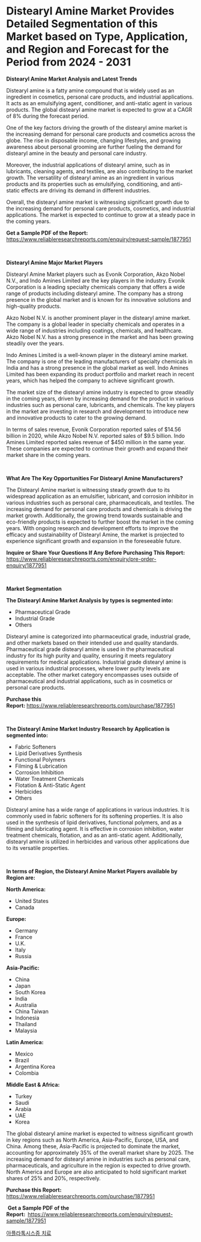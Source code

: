 <p><h1>Distearyl Amine Market Provides Detailed Segmentation of this Market based on Type, Application, and Region and Forecast for the Period from 2024 - 2031</h1></p><p><strong>Distearyl Amine Market Analysis and Latest Trends</strong></p>
<p><p>Distearyl amine is a fatty amine compound that is widely used as an ingredient in cosmetics, personal care products, and industrial applications. It acts as an emulsifying agent, conditioner, and anti-static agent in various products. The global distearyl amine market is expected to grow at a CAGR of 8% during the forecast period.</p><p>One of the key factors driving the growth of the distearyl amine market is the increasing demand for personal care products and cosmetics across the globe. The rise in disposable income, changing lifestyles, and growing awareness about personal grooming are further fueling the demand for distearyl amine in the beauty and personal care industry.</p><p>Moreover, the industrial applications of distearyl amine, such as in lubricants, cleaning agents, and textiles, are also contributing to the market growth. The versatility of distearyl amine as an ingredient in various products and its properties such as emulsifying, conditioning, and anti-static effects are driving its demand in different industries.</p><p>Overall, the distearyl amine market is witnessing significant growth due to the increasing demand for personal care products, cosmetics, and industrial applications. The market is expected to continue to grow at a steady pace in the coming years.</p></p>
<p><strong>Get a Sample PDF of the Report:&nbsp;</strong> <a href="https://www.reliableresearchreports.com/enquiry/request-sample/1877951">https://www.reliableresearchreports.com/enquiry/request-sample/1877951</a></p>
<p>&nbsp;</p>
<p><strong>Distearyl Amine Major Market Players</strong></p>
<p><p>Distearyl Amine Market players such as Evonik Corporation, Akzo Nobel N.V., and Indo Amines Limited are the key players in the industry. Evonik Corporation is a leading specialty chemicals company that offers a wide range of products including distearyl amine. The company has a strong presence in the global market and is known for its innovative solutions and high-quality products.</p><p>Akzo Nobel N.V. is another prominent player in the distearyl amine market. The company is a global leader in specialty chemicals and operates in a wide range of industries including coatings, chemicals, and healthcare. Akzo Nobel N.V. has a strong presence in the market and has been growing steadily over the years.</p><p>Indo Amines Limited is a well-known player in the distearyl amine market. The company is one of the leading manufacturers of specialty chemicals in India and has a strong presence in the global market as well. Indo Amines Limited has been expanding its product portfolio and market reach in recent years, which has helped the company to achieve significant growth.</p><p>The market size of the distearyl amine industry is expected to grow steadily in the coming years, driven by increasing demand for the product in various industries such as personal care, lubricants, and chemicals. The key players in the market are investing in research and development to introduce new and innovative products to cater to the growing demand.</p><p>In terms of sales revenue, Evonik Corporation reported sales of $14.56 billion in 2020, while Akzo Nobel N.V. reported sales of $9.5 billion. Indo Amines Limited reported sales revenue of $450 million in the same year. These companies are expected to continue their growth and expand their market share in the coming years.</p></p>
<p>&nbsp;</p>
<p><strong>What Are The Key Opportunities For Distearyl Amine Manufacturers?</strong></p>
<p><p>The Distearyl Amine market is witnessing steady growth due to its widespread application as an emulsifier, lubricant, and corrosion inhibitor in various industries such as personal care, pharmaceuticals, and textiles. The increasing demand for personal care products and chemicals is driving the market growth. Additionally, the growing trend towards sustainable and eco-friendly products is expected to further boost the market in the coming years. With ongoing research and development efforts to improve the efficacy and sustainability of Distearyl Amine, the market is projected to experience significant growth and expansion in the foreseeable future.</p></p>
<p><strong>Inquire or Share Your Questions If Any Before Purchasing This Report:</strong> <a href="https://www.reliableresearchreports.com/enquiry/pre-order-enquiry/1877951">https://www.reliableresearchreports.com/enquiry/pre-order-enquiry/1877951</a></p>
<p>&nbsp;</p>
<p><strong>Market Segmentation</strong></p>
<p><strong>The Distearyl Amine Market Analysis by types is segmented into:</strong></p>
<p><ul><li>Pharmaceutical Grade</li><li>Industrial Grade</li><li>Others</li></ul></p>
<p><p>Distearyl amine is categorized into pharmaceutical grade, industrial grade, and other markets based on their intended use and quality standards. Pharmaceutical grade distearyl amine is used in the pharmaceutical industry for its high purity and quality, ensuring it meets regulatory requirements for medical applications. Industrial grade distearyl amine is used in various industrial processes, where lower purity levels are acceptable. The other market category encompasses uses outside of pharmaceutical and industrial applications, such as in cosmetics or personal care products.</p></p>
<p><strong>Purchase this Report:&nbsp;</strong><a href="https://www.reliableresearchreports.com/purchase/1877951">https://www.reliableresearchreports.com/purchase/1877951</a></p>
<p>&nbsp;</p>
<p><strong>The Distearyl Amine Market Industry Research by Application is segmented into:</strong></p>
<p><ul><li>Fabric Softeners</li><li>Lipid Derivatives Synthesis</li><li>Functional Polymers</li><li>Filming & Lubrication</li><li>Corrosion Inhibition</li><li>Water Treatment Chemicals</li><li>Flotation & Anti-Static Agent</li><li>Herbicides</li><li>Others</li></ul></p>
<p><p>Distearyl amine has a wide range of applications in various industries. It is commonly used in fabric softeners for its softening properties. It is also used in the synthesis of lipid derivatives, functional polymers, and as a filming and lubricating agent. It is effective in corrosion inhibition, water treatment chemicals, flotation, and as an anti-static agent. Additionally, distearyl amine is utilized in herbicides and various other applications due to its versatile properties.</p></p>
<p>&nbsp;</p>
<p><strong>In terms of Region, the Distearyl Amine Market Players available by Region are:</strong></p>
<p>
    <p> <strong> North America: </strong>
        <ul>
            <li>United States</li>
            <li>Canada</li>
        </ul>
        </p> 
    <p> <strong> Europe: </strong>
        <ul>
            <li>Germany</li>
            <li>France</li>
            <li>U.K.</li>
            <li>Italy</li>
            <li>Russia</li>
        </ul>
        </p> 
    <p> <strong> Asia-Pacific: </strong>
        <ul>
            <li>China</li>
            <li>Japan</li>
            <li>South Korea</li>
            <li>India</li>
            <li>Australia</li>
            <li>China Taiwan</li>
            <li>Indonesia</li>
            <li>Thailand</li>
            <li>Malaysia</li>
        </ul>
        </p> 
    <p> <strong> Latin America: </strong>
        <ul>
            <li>Mexico</li>
            <li>Brazil</li>
            <li>Argentina Korea</li>
            <li>Colombia</li>
        </ul>
        </p> 
    <p> <strong> Middle East & Africa: </strong>
        <ul>
            <li>Turkey</li>
            <li>Saudi</li>
            <li>Arabia</li>
            <li>UAE</li>
            <li>Korea</li>
        </ul>
    </p>
    </p>
<p><p>The global distearyl amine market is expected to witness significant growth in key regions such as North America, Asia-Pacific, Europe, USA, and China. Among these, Asia-Pacific is projected to dominate the market, accounting for approximately 35% of the overall market share by 2025. The increasing demand for distearyl amine in industries such as personal care, pharmaceuticals, and agriculture in the region is expected to drive growth. North America and Europe are also anticipated to hold significant market shares of 25% and 20%, respectively.</p></p>
<p><strong>Purchase this Report: </strong><a href="https://www.reliableresearchreports.com/purchase/1877951">https://www.reliableresearchreports.com/purchase/1877951</a></p>
<p>&nbsp;<strong>Get a Sample PDF of the Report:&nbsp;&nbsp;</strong><a href="https://www.reliableresearchreports.com/enquiry/request-sample/1877951">https://www.reliableresearchreports.com/enquiry/request-sample/1877951</a></p>
<p><strong></strong></p>
<p><p><a href="https://github.com/jntpkh496620/Market-Research-Report-List-1/blob/main/3594284193920.md">아플라톡시스증 치료</a></p></p>